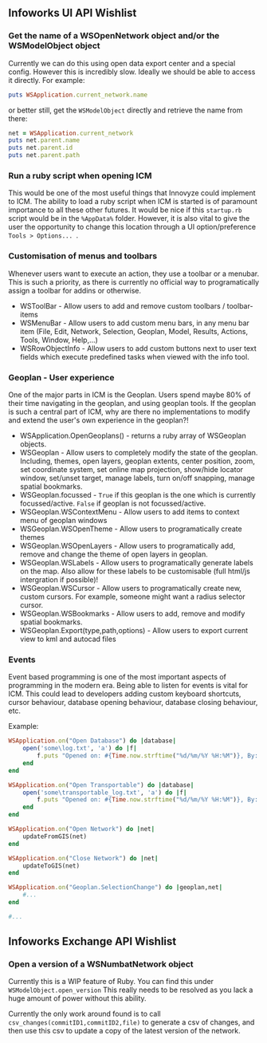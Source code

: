 ## Infoworks UI API Wishlist

### Get the name of a WSOpenNetwork object and/or the WSModelObject object

Currently we can do this using open data export center and a special config. However this is incredibly slow. Ideally we should be able to access it directly. For example:

```ruby
puts WSApplication.current_network.name
```

or better still, get the `WSModelObject` directly and retrieve the name from there:

```ruby
net = WSApplication.current_network
puts net.parent.name
puts net.parent.id
puts net.parent.path
```

### Run a ruby script when opening ICM

This would be one of the most useful things that Innovyze could implement to ICM. The ability to load a ruby script when ICM is started is of paramount importance to all these other futures. It would be nice if this `startup.rb` script would be in the `%AppData%` folder. However, it is also vital to give the user the opportunity to change this location through a UI option/preference `Tools > Options... `.

### Customisation of menus and toolbars

Whenever users want to execute an action, they use a toolbar or a menubar. This is such a priority, as there is currently no official way to programatically assign a toolbar for addins or otherwise.

* WSToolBar - Allow users to add and remove custom toolbars / toolbar-items
* WSMenuBar - Allow users to add custom menu bars, in any menu bar item (File, Edit, Network, Selection, Geoplan, Model, Results, Actions, Tools, Window, Help,...)
* WSRowObjectInfo - Allow users to add custom buttons next to user text fields which execute predefined tasks when viewed with the info tool.

### Geoplan - User experience

One of the major parts in ICM is the Geoplan. Users spend maybe 80% of their time navigating in the geoplan, and using geoplan tools. If the geoplan is such a central part of ICM, why are there no implementations to modify and extend the user's own experience in the geoplan?!

* WSApplication.OpenGeoplans() - returns a ruby array of WSGeoplan objects.
* WSGeoplan               - Allow users to completely modify the state of the geoplan. Including, themes, open layers, geoplan extents, center position, zoom, set coordinate system, set online map projection, show/hide locator window, set/unset target, manage labels, turn on/off snapping, manage spatial bookmarks.
* WSGeoplan.focussed      - `True` if this geoplan is the one which is currently focussed/active. `False` if geoplan is not focussed/active.
* WSGeoplan.WSContextMenu - Allow users to add items to context menu of geoplan windows
* WSGeoplan.WSOpenTheme   - Allow users to programatically create themes
* WSGeoplan.WSOpenLayers  - Allow users to programatically add, remove and change the theme of open layers in geoplan.
* WSGeoplan.WSLabels      - Allow users to programatically generate labels on the map. Also allow for these labels to be customisable (full html/js intergration if possible)!
* WSGeoplan.WSCursor      - Allow users to programatically create new, custom cursors. For example, someone might want a radius selector cursor.
* WSGeoplan.WSBookmarks   - Allow users to add, remove and modify spatial bookmarks.
* WSGeoplan.Export(type,path,options) - Allow users to export current view to kml and autocad files

### Events

Event based programming is one of the most important aspects of programming in the modern era. Being able to listen for events is vital for ICM. This could lead to developers adding custom keyboard shortcuts, cursor behaviour, database opening behaviour, database closing behaviour, etc.

Example:

```ruby
WSApplication.on("Open Database") do |database|
    open('some\log.txt', 'a') do |f|
        f.puts "Opened on: #{Time.now.strftime("%d/%m/%Y %H:%M")}, By: '#{ENV['USERNAME']}'."
    end
end

WSApplication.on("Open Transportable") do |database|
    open('some\transportable_log.txt', 'a') do |f|
        f.puts "Opened on: #{Time.now.strftime("%d/%m/%Y %H:%M")}, By: '#{ENV['USERNAME']}'."
    end
end

WSApplication.on("Open Network") do |net|
    updateFromGIS(net)
end

WSApplication.on("Close Network") do |net|
    updateToGIS(net)
end

WSApplication.on("Geoplan.SelectionChange") do |geoplan,net|
    #...
end

#...
```

## Infoworks Exchange API Wishlist

### Open a version of a WSNumbatNetwork object

Currently this is a WIP feature of Ruby. You can find this under `WSModelObject.open_version` This really needs to be resolved as you lack a huge amount of power without this ability.

Currently the only work around found is to call `csv_changes(commitID1,commitID2,file)` to generate a csv of changes, and then use this csv to update a copy of the latest version of the network.
